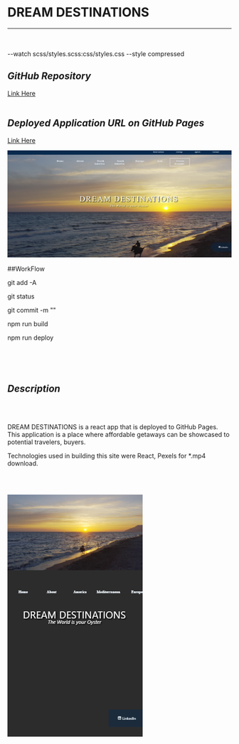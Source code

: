 # **DREAM DESTINATIONS**
  


---

<br>
<br>
--watch scss/styles.scss:css/styles.css --style compressed

## *GitHub Repository*  

[Link Here](https://github.com/JosieSavill/dream-destinations)
<br>
<br>

## *Deployed Application URL on GitHub Pages*

[Link Here](https://josiesavill.github.io/dream-destinations/)  

![Desktop Img](/src/assets/dream-desktop.png) 



##WorkFlow

git add -A

git status

git commit -m ""

npm run build

npm run deploy 

 







  
<br>
<br>
<br> 

## *Description*  
<br>
<br>

DREAM DESTINATIONS is a react app that is deployed to GitHub Pages.  This application is a place where affordable getaways can be showcased to potential travelers, buyers.

Technologies used in building this site were React, Pexels for *.mp4 download.

<br>
<br>

![Mobile Img](/src/assets/dreamMobile.png) 

 



<br>
<br>



 


 
 








    




























